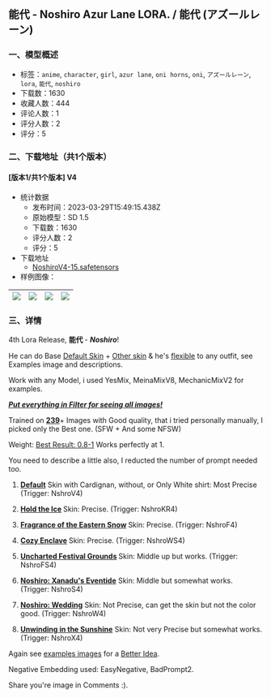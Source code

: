## 能代 - Noshiro Azur Lane LORA. / 能代 (アズールレーン)
### 一、模型概述

- 标签：`anime`, `character`, `girl`, `azur lane`, `oni horns`, `oni`, `アズールレーン`, `lora`, `能代`, `noshiro`
- 下载数：1630
- 收藏人数：444
- 评论人数：1
- 评分人数：2
- 评分：5

### 二、下载地址（共1个版本）

#### [版本1/共1个版本] V4

- 统计数据
  - 发布时间：2023-03-29T15:49:15.438Z
  - 原始模型：SD 1.5
  - 下载数：1630
  - 评分人数：2
  - 评分：5
- 下载地址
  - [NoshiroV4-15.safetensors](https://civitai.com/api/download/models/30398)
- 样例图像：

| <img src="https://image.civitai.com/xG1nkqKTMzGDvpLrqFT7WA/6c62743b-855c-42b8-4bfd-50ea6c71d900/width=450/345263.jpeg" /> | <img src="https://image.civitai.com/xG1nkqKTMzGDvpLrqFT7WA/254bcdf3-4a5c-4838-4bb7-8976d8e7ee00/width=450/345273.jpeg" /> | <img src="https://image.civitai.com/xG1nkqKTMzGDvpLrqFT7WA/55abb951-7f3e-4915-c91f-43f3f0b9e300/width=450/345272.jpeg" /> | <img src="https://image.civitai.com/xG1nkqKTMzGDvpLrqFT7WA/a29bea2e-c607-42ff-53b5-a8fb9ae10600/width=450/345271.jpeg" /> |
| ---- | ---- | ---- | ---- |


### 三、详情
<p>4th Lora Release, <strong>能代 </strong>- <strong><em>Noshiro</em></strong>!</p><p>He can do Base <u>Default Skin</u> + <u>Other skin</u> &amp; he's <u>flexible</u> to any outfit, see Examples image and descriptions.</p><p>Work with any Model, i used YesMix, MeinaMixV8, MechanicMixV2 for examples.</p><p><strong><em><u>Put everything in Filter for seeing all images!</u></em></strong></p><p>Trained on <strong><u>239</u></strong>+ Images with Good quality, that i tried personally manually, I picked only the Best one. (SFW + And some NFSW)</p><p>Weight: <u>Best Result: 0.8-1</u> Works perfectly at 1.</p><p>You need to describe a little also, I reducted the number of prompt needed too.</p><ol><li><p><strong><u>Default</u></strong> Skin with Cardignan, without, or Only White shirt: Most Precise (Trigger: NshroV4)</p></li><li><p><strong><u>Hold the Ice</u> </strong>Skin: Precise. (Trigger: NshroKR4)</p></li><li><p><strong><u>Fragrance of the Eastern Snow</u> </strong>Skin: Precise. (Trigger: NshroF4)</p></li><li><p><strong><u>Cozy Enclave</u> </strong>Skin: Precise. (Trigger: NshroWS4)</p></li><li><p><strong><u>Uncharted Festival Grounds</u> </strong>Skin: Middle up but works. (Trigger: NshroFS4)</p></li><li><p><strong><u>Noshiro: Xanadu's Eventide</u></strong> Skin: Middle but somewhat works. (Trigger: NshroS4)</p></li><li><p><strong><u>Noshiro: Wedding</u></strong> Skin: Not Precise, can get the skin but not the color good. (Trigger: NshroW4)</p></li><li><p><strong><u>Unwinding in the Sunshine</u></strong> Skin: Not very Precise but somewhat works. (Trigger: NshroX4)</p></li></ol><p>Again see <u>examples images</u> for a <u>Better Idea</u>.</p><p>Negative Embedding used: EasyNegative, BadPrompt2.</p><p>Share you're image in Comments :).</p>